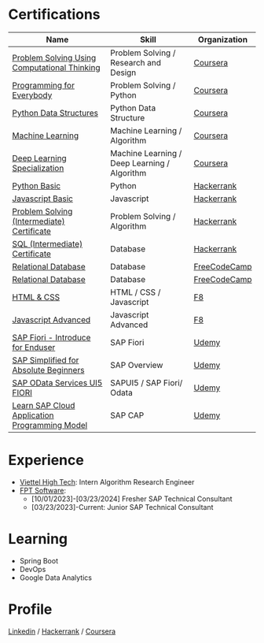 # Certifications
| Name | Skill | Organization |
|--------| -------| --------|
|[Problem Solving Using Computational Thinking](https://www.coursera.org/account/accomplishments/verify/7LR4N76HSKUB)| Problem Solving / Research and Design|[Coursera](https://www.coursera.org/)|
|[Programming for Everybody](https://www.coursera.org/account/accomplishments/verify/AFRQ3XFPELMB)| Problem Solving / Python|[Coursera](https://www.coursera.org/)|
|[Python Data Structures](https://www.coursera.org/account/accomplishments/verify/NFLZJWAKWLBM)|Python Data Structure|[Coursera](https://www.coursera.org/)|
|[Machine Learning](https://www.coursera.org/account/accomplishments/verify/GS8VSKWYJQUN)|Machine Learning / Algorithm|[Coursera](https://www.coursera.org/)|
|[Deep Learning Specialization](https://www.coursera.org/account/accomplishments/specialization/TBA3QHA9TUZG)|Machine Learning / Deep Learning / Algorithm|[Coursera](https://www.coursera.org/)|
|[Python Basic](https://www.hackerrank.com/certificates/a58852ef24d9)|Python|[Hackerrank](https://www.hackerrank.com)|
|[Javascript Basic](https://www.hackerrank.com/certificates/5579afdcf8bc)|Javascript|[Hackerrank](https://www.hackerrank.com)|
|[Problem Solving (Intermediate) Certificate](https://www.hackerrank.com/certificates/d62fa1ec717f)|Problem Solving / Algorithm|[Hackerrank](https://www.hackerrank.com)|
|[SQL (Intermediate) Certificate](https://www.hackerrank.com/certificates/0dbb00e845c7)|Database|[Hackerrank](https://www.hackerrank.com)|
|[Relational Database](https://www.freecodecamp.org/certification/nguyendang/relational-database-v8)|Database|[FreeCodeCamp](https://www.freecodecamp.org/)|
|[Relational Database](https://www.freecodecamp.org/certification/nguyendang/relational-database-v8)|Database|[FreeCodeCamp](https://www.freecodecamp.org/)|
|[HTML & CSS](https://fullstack.edu.vn/cert/59z56)|HTML / CSS / Javascript|[F8](https://fullstack.edu.vn)|
|[Javascript Advanced](https://fullstack.edu.vn/cert/b4k64)|Javascript Advanced|[F8](https://fullstack.edu.vn)|
|[SAP Fiori - Introduce for Enduser](https://udemy-certificate.s3.amazonaws.com/pdf/UC-700a3053-fc9e-45bb-845a-e147e2301465.pdf)| SAP Fiori | [Udemy](https://www.udemy.com/)|
|[SAP Simplified for Absolute Beginners](https://udemy-certificate.s3.amazonaws.com/pdf/UC-3addf32f-37c8-4852-a501-273d00146f15.pdf)| SAP Overview | [Udemy](https://www.udemy.com/)|
|[SAP OData Services UI5 FIORI](https://udemy-certificate.s3.amazonaws.com/pdf/UC-a305c6ae-cc24-440b-bd48-cb2120e46364.pdf)|SAPUI5 / SAP Fiori/ Odata| [Udemy](https://www.udemy.com/)|
|[Learn SAP Cloud Application Programming Model](https://udemy-certificate.s3.amazonaws.com/pdf/UC-ff2a1c70-2803-4fdb-80d8-27bb584842b0.pdf)| SAP CAP | [Udemy](https://www.udemy.com/)|



# Experience

- [Viettel High Tech](https://viettelhightech.vn/): Intern Algorithm Research Engineer
- [FPT Software](https://fptsoftware.com/):
  - [10/01/2023]-[03/23/2024] Fresher SAP Technical Consultant
  - [03/23/2023]-Current: Junior SAP Technical Consultant


# Learning
- Spring Boot
- DevOps
- Google Data Analytics


# Profile
[Linkedin](https://www.linkedin.com/in/dang-nguyen-68954721a/) / [Hackerrank](https://www.hackerrank.com/profile/nguyendang1547) / [Coursera](https://www.coursera.org/user/2fc3900de73a88a75f7c79b0f179b284)